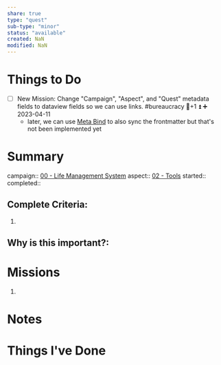 ```yaml
---
share: true
type: "quest"
sub-type: "minor"
status: "available"
created: NaN 
modified: NaN
---
```

 
 
# Things to Do
- [ ] New Mission: Change "Campaign", "Aspect", and "Quest" metadata fields to dataview fields so we can use links. #bureaucracy 🥄+1 ⏫ ➕ 2023-04-11
	- later, we can use [Meta Bind](Meta%20Bind.md) to also sync the frontmatter but that's not been implemented yet

# Summary
campaign:: [00 - Life Management System](./00%20-%20Life%20Management%20System.md)
aspect:: [02 - Tools](./02%20-%20Tools.md)
started:: 
completed::
## Complete Criteria:
1. 

## Why is this important?:

# Missions
1.

# Notes

# Things I've Done